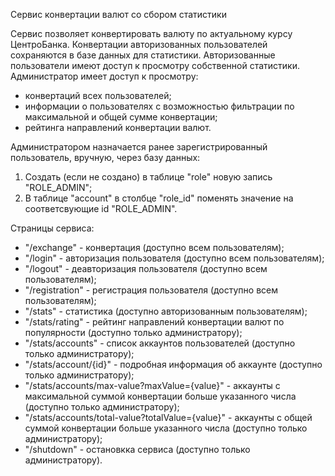 Сервис конвертации валют со сбором статистики

Сервис позволяет конвертировать валюту по актуальному курсу ЦентроБанка.
Конвертации авторизованных пользователей сохраняются в базе данных для статистики.
Авторизованные пользователи имеют доступ к просмотру собственной статистики. 
Администратор имеет доступ к просмотру:
- конвертаций всех пользователей;
- информации о пользователях с возможностью фильтрации по максимальной и общей сумме конвертации;
- рейтинга направлений конвертации валют.

Администратором назначается ранее зарегистрированный пользователь, вручную, через базу данных:
  1. Создать (если не создано) в таблице "role" новую запись "ROLE_ADMIN";
  2. В таблице "account" в столбце "role_id" поменять значение на соответсвующие id "ROLE_ADMIN".
  
Страницы сервиса:
  - "/exchange" - конвертация (доступно всем пользователям);
  - "/login" - авторизация пользователя (доступно всем пользователям);
  - "/logout" - деавторизация пользователя (доступно всем пользователям);
  - "/registration" - регистрация пользователя (доступно всем пользователям);
  - "/stats" - статистика (доступно авторизованным пользователям);
  - "/stats/rating" - рейтинг направлений конвертации валют по популярности (доступно только администратору);
  - "/stats/accounts" - список аккаунтов пользователей (доступно только администратору);
  - "/stats/account/{id}" - подробная информация об аккаунте (доступно только администратору);
  - "/stats/accounts/max-value?maxValue={value}" - аккаунты с максимальной суммой конвертации больше указанного числа (доступно только администратору);
  - "/stats/accounts/total-value?totalValue={value}" - аккаунты с общей суммой конвертации больше указанного числа (доступно только администратору);
  - "/shutdown" - остановкка сервиса (доступно только администратору).
